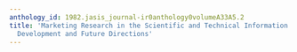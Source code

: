 ```yaml
---
anthology_id: 1982.jasis_journal-ir0anthology0volumeA33A5.2
title: 'Marketing Research in the Scientific and Technical Information Services Industry:
  Development and Future Directions'
---
```

